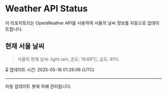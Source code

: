 
# Weather API Status

이 리포지토리는 OpenWeather API를 사용하여 서울의 날씨 정보를 자동으로 업데이트합니다.

## 현재 서울 날씨
> 서울의 현재 날씨: light rain, 온도: 19.68°C, 습도: 81%

⏳ 업데이트 시간: 2025-05-16 01:26:06 (UTC)

---
자동 업데이트 봇에 의해 관리됩니다.
